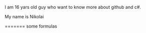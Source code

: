 
I am 16 yars old guy who want to know more about github and c#.

My name is Nikolai 


=======
some formulas

